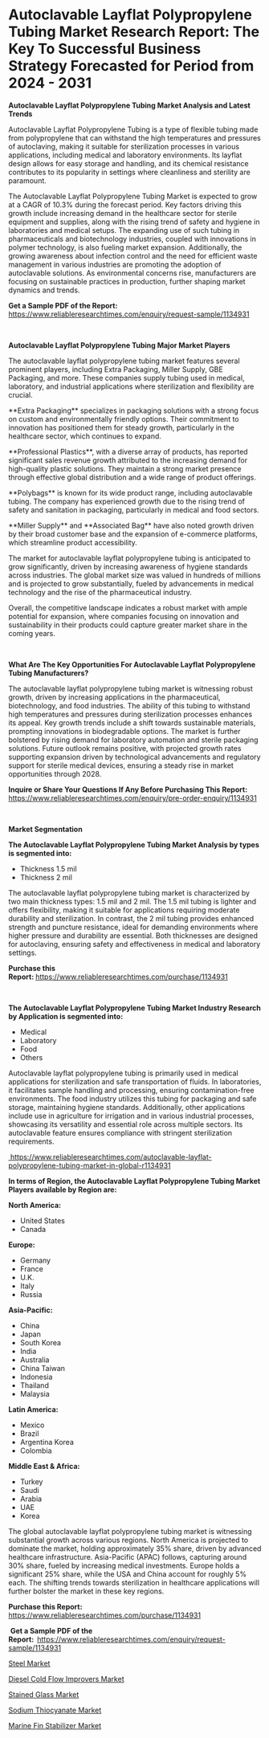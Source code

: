 <p><h1>Autoclavable Layflat Polypropylene Tubing Market Research Report: The Key To Successful Business Strategy Forecasted for Period from 2024 - 2031</h1></p><p><strong>Autoclavable Layflat Polypropylene Tubing Market Analysis and Latest Trends</strong></p>
<p><p>Autoclavable Layflat Polypropylene Tubing is a type of flexible tubing made from polypropylene that can withstand the high temperatures and pressures of autoclaving, making it suitable for sterilization processes in various applications, including medical and laboratory environments. Its layflat design allows for easy storage and handling, and its chemical resistance contributes to its popularity in settings where cleanliness and sterility are paramount.</p><p>The Autoclavable Layflat Polypropylene Tubing Market is expected to grow at a CAGR of 10.3% during the forecast period. Key factors driving this growth include increasing demand in the healthcare sector for sterile equipment and supplies, along with the rising trend of safety and hygiene in laboratories and medical setups. The expanding use of such tubing in pharmaceuticals and biotechnology industries, coupled with innovations in polymer technology, is also fueling market expansion. Additionally, the growing awareness about infection control and the need for efficient waste management in various industries are promoting the adoption of autoclavable solutions. As environmental concerns rise, manufacturers are focusing on sustainable practices in production, further shaping market dynamics and trends.</p></p>
<p><strong>Get a Sample PDF of the Report:&nbsp;</strong> <a href="https://www.reliableresearchtimes.com/enquiry/request-sample/1134931?utm_campaign=1393&utm_medium=2&utm_source=Github&utm_content=ia&utm_term=09102024&utm_id=autoclavable-layflat-polypropylene-tubing">https://www.reliableresearchtimes.com/enquiry/request-sample/1134931</a></p>
<p>&nbsp;</p>
<p><strong>Autoclavable Layflat Polypropylene Tubing Major Market Players</strong></p>
<p><p>The autoclavable layflat polypropylene tubing market features several prominent players, including Extra Packaging, Miller Supply, GBE Packaging, and more. These companies supply tubing used in medical, laboratory, and industrial applications where sterilization and flexibility are crucial.</p><p>**Extra Packaging** specializes in packaging solutions with a strong focus on custom and environmentally friendly options. Their commitment to innovation has positioned them for steady growth, particularly in the healthcare sector, which continues to expand. </p><p>**Professional Plastics**, with a diverse array of products, has reported significant sales revenue growth attributed to the increasing demand for high-quality plastic solutions. They maintain a strong market presence through effective global distribution and a wide range of product offerings.</p><p>**Polybags** is known for its wide product range, including autoclavable tubing. The company has experienced growth due to the rising trend of safety and sanitation in packaging, particularly in medical and food sectors.</p><p>**Miller Supply** and **Associated Bag** have also noted growth driven by their broad customer base and the expansion of e-commerce platforms, which streamline product accessibility. </p><p>The market for autoclavable layflat polypropylene tubing is anticipated to grow significantly, driven by increasing awareness of hygiene standards across industries. The global market size was valued in hundreds of millions and is projected to grow substantially, fueled by advancements in medical technology and the rise of the pharmaceutical industry.</p><p>Overall, the competitive landscape indicates a robust market with ample potential for expansion, where companies focusing on innovation and sustainability in their products could capture greater market share in the coming years.</p></p>
<p>&nbsp;</p>
<p><strong>What Are The Key Opportunities For Autoclavable Layflat Polypropylene Tubing Manufacturers?</strong></p>
<p><p>The autoclavable layflat polypropylene tubing market is witnessing robust growth, driven by increasing applications in the pharmaceutical, biotechnology, and food industries. The ability of this tubing to withstand high temperatures and pressures during sterilization processes enhances its appeal. Key growth trends include a shift towards sustainable materials, prompting innovations in biodegradable options. The market is further bolstered by rising demand for laboratory automation and sterile packaging solutions. Future outlook remains positive, with projected growth rates supporting expansion driven by technological advancements and regulatory support for sterile medical devices, ensuring a steady rise in market opportunities through 2028.</p></p>
<p><strong>Inquire or Share Your Questions If Any Before Purchasing This Report:</strong> <a href="https://www.reliableresearchtimes.com/enquiry/pre-order-enquiry/1134931?utm_campaign=1393&utm_medium=2&utm_source=Github&utm_content=ia&utm_term=09102024&utm_id=autoclavable-layflat-polypropylene-tubing">https://www.reliableresearchtimes.com/enquiry/pre-order-enquiry/1134931</a></p>
<p>&nbsp;</p>
<p><strong>Market Segmentation</strong></p>
<p><strong>The Autoclavable Layflat Polypropylene Tubing Market Analysis by types is segmented into:</strong></p>
<p><ul><li>Thickness 1.5 mil</li><li>Thickness 2 mil</li></ul></p>
<p><p>The autoclavable layflat polypropylene tubing market is characterized by two main thickness types: 1.5 mil and 2 mil. The 1.5 mil tubing is lighter and offers flexibility, making it suitable for applications requiring moderate durability and sterilization. In contrast, the 2 mil tubing provides enhanced strength and puncture resistance, ideal for demanding environments where higher pressure and durability are essential. Both thicknesses are designed for autoclaving, ensuring safety and effectiveness in medical and laboratory settings.</p></p>
<p><strong>Purchase this Report:&nbsp;</strong><a href="https://www.reliableresearchtimes.com/purchase/1134931?utm_campaign=1393&utm_medium=2&utm_source=Github&utm_content=ia&utm_term=09102024&utm_id=autoclavable-layflat-polypropylene-tubing">https://www.reliableresearchtimes.com/purchase/1134931</a></p>
<p>&nbsp;</p>
<p><strong>The Autoclavable Layflat Polypropylene Tubing Market Industry Research by Application is segmented into:</strong></p>
<p><ul><li>Medical</li><li>Laboratory</li><li>Food</li><li>Others</li></ul></p>
<p><p>Autoclavable layflat polypropylene tubing is primarily used in medical applications for sterilization and safe transportation of fluids. In laboratories, it facilitates sample handling and processing, ensuring contamination-free environments. The food industry utilizes this tubing for packaging and safe storage, maintaining hygiene standards. Additionally, other applications include use in agriculture for irrigation and in various industrial processes, showcasing its versatility and essential role across multiple sectors. Its autoclavable feature ensures compliance with stringent sterilization requirements.</p></p>
<p><a href="https://www.reliableresearchtimes.com/autoclavable-layflat-polypropylene-tubing-market-in-global-r1134931?utm_campaign=1393&utm_medium=2&utm_source=Github&utm_content=ia&utm_term=09102024&utm_id=autoclavable-layflat-polypropylene-tubing">&nbsp;https://www.reliableresearchtimes.com/autoclavable-layflat-polypropylene-tubing-market-in-global-r1134931</a></p>
<p><strong>In terms of Region, the Autoclavable Layflat Polypropylene Tubing Market Players available by Region are:</strong></p>
<p>
    <p> <strong> North America: </strong>
        <ul>
            <li>United States</li>
            <li>Canada</li>
        </ul>
        </p> 
    <p> <strong> Europe: </strong>
        <ul>
            <li>Germany</li>
            <li>France</li>
            <li>U.K.</li>
            <li>Italy</li>
            <li>Russia</li>
        </ul>
        </p> 
    <p> <strong> Asia-Pacific: </strong>
        <ul>
            <li>China</li>
            <li>Japan</li>
            <li>South Korea</li>
            <li>India</li>
            <li>Australia</li>
            <li>China Taiwan</li>
            <li>Indonesia</li>
            <li>Thailand</li>
            <li>Malaysia</li>
        </ul>
        </p> 
    <p> <strong> Latin America: </strong>
        <ul>
            <li>Mexico</li>
            <li>Brazil</li>
            <li>Argentina Korea</li>
            <li>Colombia</li>
        </ul>
        </p> 
    <p> <strong> Middle East & Africa: </strong>
        <ul>
            <li>Turkey</li>
            <li>Saudi</li>
            <li>Arabia</li>
            <li>UAE</li>
            <li>Korea</li>
        </ul>
    </p>
    </p>
<p><p>The global autoclavable layflat polypropylene tubing market is witnessing substantial growth across various regions. North America is projected to dominate the market, holding approximately 35% share, driven by advanced healthcare infrastructure. Asia-Pacific (APAC) follows, capturing around 30% share, fueled by increasing medical investments. Europe holds a significant 25% share, while the USA and China account for roughly 5% each. The shifting trends towards sterilization in healthcare applications will further bolster the market in these key regions.</p></p>
<p><strong>Purchase this Report: </strong><a href="https://www.reliableresearchtimes.com/purchase/1134931?utm_campaign=1393&utm_medium=2&utm_source=Github&utm_content=ia&utm_term=09102024&utm_id=autoclavable-layflat-polypropylene-tubing">https://www.reliableresearchtimes.com/purchase/1134931</a></p>
<p>&nbsp;<strong>Get a Sample PDF of the Report:&nbsp;&nbsp;</strong><a href="https://www.reliableresearchtimes.com/enquiry/request-sample/1134931?utm_campaign=1393&utm_medium=2&utm_source=Github&utm_content=ia&utm_term=09102024&utm_id=autoclavable-layflat-polypropylene-tubing">https://www.reliableresearchtimes.com/enquiry/request-sample/1134931</a></p>
<p><strong></strong></p>
<p><p><a href="https://www.linkedin.com/pulse/steel-market-velocity-44-cagr-trajectory-2024-2031-mcqinsights-yvxzf?utm_campaign=1393&utm_medium=2&utm_source=Github&utm_content=ia&utm_term=09102024&utm_id=autoclavable-layflat-polypropylene-tubing">Steel Market</a></p><p><a href="https://www.linkedin.com/pulse/exploring-diesel-cold-flow-improvers-market-dynamics-revenue-ykqqf?utm_campaign=1393&utm_medium=2&utm_source=Github&utm_content=ia&utm_term=09102024&utm_id=autoclavable-layflat-polypropylene-tubing">Diesel Cold Flow Improvers Market</a></p><p><a href="https://www.linkedin.com/pulse/sustainability-trends-stained-glass-industry-market-implications-o38rc?utm_campaign=1393&utm_medium=2&utm_source=Github&utm_content=ia&utm_term=09102024&utm_id=autoclavable-layflat-polypropylene-tubing">Stained Glass Market</a></p><p><a href="https://www.linkedin.com/pulse/sodium-thiocyanate-mosaic-piecing-together-global-market-dynamics-rw9hf?utm_campaign=1393&utm_medium=2&utm_source=Github&utm_content=ia&utm_term=09102024&utm_id=autoclavable-layflat-polypropylene-tubing">Sodium Thiocyanate Market</a></p><p><a href="https://www.linkedin.com/pulse/marine-fin-stabilizer-market-analysis-product-segmentation-ejbmf?utm_campaign=1393&utm_medium=2&utm_source=Github&utm_content=ia&utm_term=09102024&utm_id=autoclavable-layflat-polypropylene-tubing">Marine Fin Stabilizer Market</a></p></p>